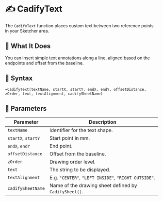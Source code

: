 # ✍️ CadifyText

The `CadifyText` function places custom text between two reference points in your Sketcher area.

## 📌 What It Does
You can insert simple text annotations along a line, aligned based on the endpoints and offset from the baseline.

## 🧾 Syntax

```excel
=CadifyText(textName, startX, startY, endX, endY, offsetDistance, zOrder, text, textAlignment, cadifySheetName)
```

## 🧮 Parameters

| Parameter         | Description |
|------------------|-------------|
| `textName`        | Identifier for the text shape. |
| `startX`, `startY`| Start point in mm. |
| `endX`, `endY`    | End point. |
| `offsetDistance`  | Offset from the baseline. |
| `zOrder`          | Drawing order level. |
| `text`            | The string to be displayed. |
| `textAlignment`   | E.g. `"CENTER"`, `"LEFT INSIDE"`, `"RIGHT OUTSIDE"`. |
| `cadifySheetName` | Name of the drawing sheet defined by `CadifySheet()`. |